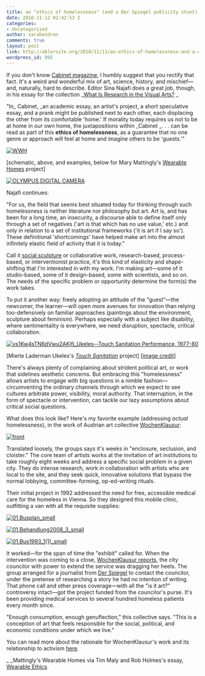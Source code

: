 ```yaml
---
title: an "ethics of homelessness" (and a Der Spiegel publicity stunt)
date: 2010-11-12 02:42:53 Z
categories:
- Uncategorized
author: sarahendren
comments: true
layout: post
link: http://ablersite.org/2010/11/11/an-ethics-of-homelessness-and-a-der-spiegel-publicity-stunt/
wordpress_id: 995
---
```


If you don't know [Cabinet magazine](http://www.cabinetmagazine.org/), I humbly suggest that you rectify that fact. It's a weird and wonderful mix of art, science, history, and mischief—and, naturally, hard to describe. Editor Sina Najafi does a great job, though, in his essay for the collection _[What Is Research in the Visual Arts?](http://www.amazon.com/s/ref=nb_sb_ss_i_0_65?url=search-alias%3Daps&field-keywords=what+is+research+in+the+visual+arts+obsession.+archive.+encounter&sprefix=what+is+research+in+the+visual+arts+obsession.+archive.+encounter) _


"In_ Cabinet, _an academic essay, an artist's project, a short speculative essay, and a prank might be published next to each other, each displacing the other from its comfortable 'home.' If morality today requires us not to be at home in our own home, the juxtapositions within _Cabinet _. . . can be read as part of this **ethics of homelessness**, as a guarantee that no one genre or approach will feel at home and imagine others to be 'guests.'"


[![WWH](http://ablersite.files.wordpress.com/2010/11/wwh.jpg)](http://ablersite.files.wordpress.com/2010/11/wwh.jpg)

[schematic, above, and examples, below for Mary Mattingly's [Wearable Homes](http://www.marymattingly.com/html/MaryMattinglyWearH1.html) project]

[![OLYMPUS DIGITAL CAMERA](http://ablersite.files.wordpress.com/2010/11/wearableschematic.jpg)](http://ablersite.files.wordpress.com/2010/11/wearableschematic.jpg)

Najafi continues:


"For us, the field that seems best situated today for thinking through such homelessness is neither literature nor philosophy but art. Art is, and has been for a long time, an insecurity, a discourse able to define itself only through a set of negatives ('art is that which has no use value,' etc.) and only in relation to a set of institutional frameworks ('it is art if I say so'). These definitional 'shortcomings' have helped make art into the almost infinitely elastic field of activity that it is today."


Call it [social sculpture](http://en.wikipedia.org/wiki/Social_sculpture) or collaborative work, research-based, process-based, or interventionist practice, it's this kind of elasticity and shape-shifting that I'm interested in with my work. I'm making art—some of it studio-based, some of it design-based, some with scientists, and so on. The needs of the specific problem or opportunity determine the form(s) the work takes.

To put it another way: freely adopting an attitude of the "guest"—the newcomer, the learner—will open more avenues for innovation than relying too-defensively on familiar approaches (paintings about the environment, sculpture about feminism). Perhaps especially with a subject like disability, where sentimentality is everywhere, we need disruption, spectacle, critical collaboration.

[![vs1Kw4sTN6dVwu2AKjfj_Ukeles--Touch Sanitation Performance, 1977-80](http://ablersite.files.wordpress.com/2010/11/vs1kw4stn6dvwu2akjfj_ukeles-touch-sanitation-performance-1977-80.jpg)](http://ablersite.files.wordpress.com/2010/11/vs1kw4stn6dvwu2akjfj_ukeles-touch-sanitation-performance-1977-80.jpg)

[Mierle Laderman Ukeles's [_Touch Sanitation_](http://www.communityarts.net/readingroom/archivefiles/2002/09/touch_sanitatio.php) project] [[image credit](http://www.brooklynmuseum.org/eascfa/feminist_art_base/gallery/mierle_laderman_ukeles.php?i=1111)]

There's always plenty of complaining about strident political art, or work that sidelines aesthetic concerns. But embracing this "homelessness" allows artists to engage with big questions in a nimble fashion—circumventing the ordinary channels through which we expect to see cultures arbitrate power, visibility, moral authority. That interruption, in the form of spectacle or intervention, can tackle our lazy assumptions about critical social questions.

What does this look like? Here's my favorite example (addressing _actual_ homelessness), in the work of Austrian art collective [WochenKlausur](http://www.wochenklausur.at/):

[![front](http://ablersite.files.wordpress.com/2010/11/front.jpg)](http://ablersite.files.wordpress.com/2010/11/front.jpg)

Translated loosely, the groups says it's weeks in "enclosure, seclusion, and cloister." The core team of artists works at the invitation of art institutions to take roughly eight weeks and address a specific social problem in a given city. They do intense research, work in collaboration with artists who are local to the site, and they seek quick, innovative solutions that bypass the normal lobbying, committee-forming, op-ed-writing rituals.

Their initial project in 1992 addressed the need for free, accessible medical care for the homeless in Vienna. So they designed this mobile clinic, outfitting a van with all the requisite supplies:

[![01.Busplan_small](http://ablersite.files.wordpress.com/2010/11/01-busplan_small.jpg)](http://ablersite.files.wordpress.com/2010/11/01-busplan_small.jpg)



[![01.Behandlung2008_3_small](http://ablersite.files.wordpress.com/2010/11/01-behandlung2008_3_small.jpg)](http://ablersite.files.wordpress.com/2010/11/01-behandlung2008_3_small.jpg)



[![01.Bus1993_1(1)_small](http://ablersite.files.wordpress.com/2010/11/01-bus1993_11_small.jpg)](http://ablersite.files.wordpress.com/2010/11/01-bus1993_11_small.jpg)


It worked—for the span of time the "exhibit" called for. When the intervention was coming to a close, [WochenKlausur reports](http://www.wochenklausur.at/methode.php?lang=en), the city councilor with power to extend the service was dragging her heels. The group arranged for a journalist from [Der Spiegel](http://www.spiegel.de/international/) to contact the councilor, under the pretense of researching a story he had no intention of writing. That phone call and other press coverage—with all the "is it art?" controversy intact—got the project funded from the councilor's purse. It's been providing medical services to several hundred homeless patients every month since.




"Enough consumption, enough genuflection," this collective says. "This is a conception of art that feels responsible for the social, political, and economic conditions under which we live."




You can read more about the rationale for WochenKlausur's work and its relationship to activism [here](http://www.wochenklausur.at/faq_detail.php?lang=en&id=17).


_ _Mattingly's Wearable Homes via Tim Maly and Rob Holmes's essay, [Wearable Ethics](http://quietbabylon.com/2010/wearable-ethics/).

